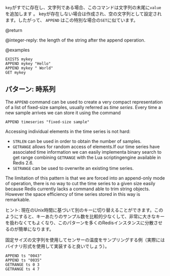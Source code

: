 `key`がすでに存在し、文字列である場合、このコマンドは文字列の末尾に`value`を追加します 。 keyが存在しない場合は作成され、空の文字列として設定されます。したがって、 `APPEND` はこの特別な場合の`SET`に似ています。

@return

@integer-reply: the length of the string after the append operation.

@examples

```cli
EXISTS mykey
APPEND mykey "Hello"
APPEND mykey " World"
GET mykey
```

## パターン: 時系列

The `APPEND` command can be used to create a very compact representation of a
list of fixed-size samples, usually referred as *time series*.
Every time a new sample arrives we can store it using the command

```
APPEND timeseries "fixed-size sample"
```

Accessing individual elements in the time series is not hard:

- `STRLEN` can be used in order to obtain the number of samples.
- `GETRANGE` allows for random access of elements.If our time series have associated time information we can easily implementa binary search to get range combining `GETRANGE` with the Lua scriptingengine available in Redis 2.6.
- `SETRANGE` can be used to overwrite an existing time series.

The limitation of this pattern is that we are forced into an append-only mode
of operation, there is no way to cut the time series to a given size easily
because Redis currently lacks a command able to trim string objects.
However the space efficiency of time series stored in this way is remarkable.

ヒント: 現在のUnix時間に基づいて別のキーに切り替えることができます。このようにすると、キーあたりのサンプル数を比較的少なくして、非常に大きなキーを扱わなくてもよくなり、このパターンを多くのRedisインスタンスに分散させるのが簡単になります。

固定サイズの文字列を使用してセンサーの温度をサンプリングする例（実際にはバイナリ形式を使用して実装すると良いでしょう）。

```cli
APPEND ts "0043"
APPEND ts "0035"
GETRANGE ts 0 3
GETRANGE ts 4 7
```
